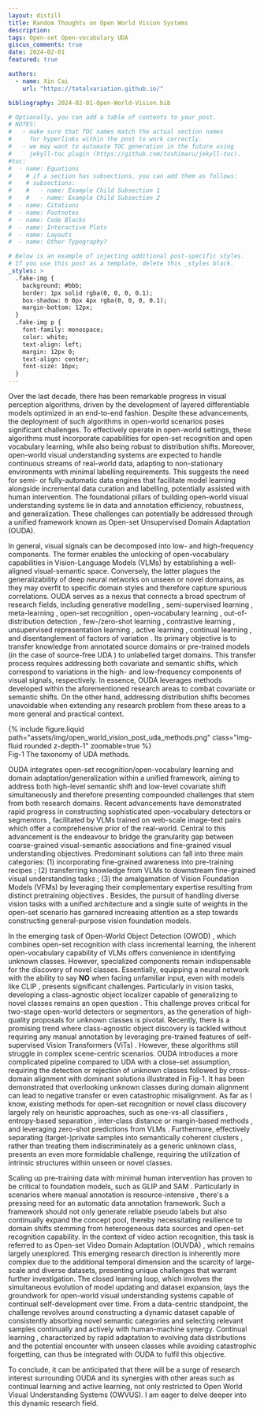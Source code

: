 ```yaml
---
layout: distill
title: Random Thoughts on Open World Vision Systems
description: 
tags: Open-set Open-vocabulary UDA
giscus_comments: true
date: 2024-02-01
featured: true

authors:
  - name: Xin Cai
    url: "https://totalvariation.github.io/"

bibliography: 2024-02-01-Open-World-Vision.bib

# Optionally, you can add a table of contents to your post.
# NOTES:
#   - make sure that TOC names match the actual section names
#     for hyperlinks within the post to work correctly.
#   - we may want to automate TOC generation in the future using
#     jekyll-toc plugin (https://github.com/toshimaru/jekyll-toc).
#toc:
#  - name: Equations
#    # if a section has subsections, you can add them as follows:
#    # subsections:
#    #   - name: Example Child Subsection 1
#    #   - name: Example Child Subsection 2
#  - name: Citations
#  - name: Footnotes
#  - name: Code Blocks
#  - name: Interactive Plots
#  - name: Layouts
#  - name: Other Typography?

# Below is an example of injecting additional post-specific styles.
# If you use this post as a template, delete this _styles block.
_styles: >
  .fake-img {
    background: #bbb;
    border: 1px solid rgba(0, 0, 0, 0.1);
    box-shadow: 0 0px 4px rgba(0, 0, 0, 0.1);
    margin-bottom: 12px;
  }
  .fake-img p {
    font-family: monospace;
    color: white;
    text-align: left;
    margin: 12px 0;
    text-align: center;
    font-size: 16px;
  }
---
```


Over the last decade, there has been remarkable progress in visual perception algorithms, driven by the development of layered differentiable models optimized in an end-to-end fashion. Despite these advancements, the deployment of such algorithms in open-world scenarios poses significant challenges. To effectively operate in open-world settings, these algorithms must incorporate capabilities for open-set recognition and open vocabulary learning, while also being robust to distribution shifts. Moreover, open-world visual understanding systems are expected to handle continuous streams of real-world data, adapting to non-stationary environments with minimal labelling requirements. This suggests the need for semi- or fully-automatic data engines that facilitate model learning alongside incremental data curation and labelling, potentially assisted with human intervention. The foundational pillars of building open-world visual understanding systems lie in data and annotation efficiency, robustness, and generalization. These challenges can potentially be addressed through a unified framework known as Open-set Unsupervised Domain Adaptation (OUDA).
	
In general, visual signals can be decomposed into low- and high-frequency components. The former enables the unlocking of open-vocabulary capabilities in Vision-Language Models (VLMs) <d-cite key="radford2021learning"></d-cite> <d-cite key="li2021align"></d-cite> by establishing a well-aligned visual-semantic space. Conversely, the latter plagues the generalizability of deep neural networks on unseen or novel domains, as they may overfit to specific domain styles and therefore capture spurious correlations. OUDA serves as a nexus that connects a broad spectrum of research fields, including generative modelling <d-cite key="hoffman2018cycada"><d-cite> <d-cite key="ilse2020diva"><d-cite> <d-cite key="mahajan2020latent"><d-cite>, semi-supervised learning <d-cite key="berthelot2021adamatch"><d-cite> <d-cite key="zhang2020label"><d-cite>, meta-learning <d-cite key="shu2021open"><d-cite> <d-cite key="kim2022pin"><d-cite> <d-cite key="zhao2021learning"><d-cite>, open-set recognition <d-cite key="saito2021ovanet"><d-cite> <d-cite key="saito2020universal"><d-cite>, open-vocabulary learning <d-cite key="yu2023open"><d-cite> <d-cite key="zara2023autolabel"><d-cite> <d-cite key="wu2023towards"><d-cite>, out-of-distribution detection <d-cite key="shu2023clipood"></d-cite> <d-cite key="wang2023clipn"></d-cite>, few-/zero-shot learning <d-cite key="wu2022style"></d-cite> <d-cite key="fahes2023poda"></d-cite>, contrastive learning <d-cite key="da2022dual"><d-cite> <d-cite key="sahoo2021contrast"><d-cite> <d-cite key="zara2023simplifying"><d-cite>, unsupervised representation learning <d-cite key="hoyer2023mic"><d-cite> <d-cite key="vray2024distill"><d-cite>, active learning <d-cite key="zhang2022bamboo"></d-cite> <d-cite key="wu2022entropy"></d-cite>, continual learning <d-cite key="atanyan2024continuous"></d-cite> <d-cite key="lin2022prototype"></d-cite> <d-cite key="wang2302comprehensive"></d-cite>, and disentanglement of factors of variation <d-cite key="wu2022single"></d-cite> <d-cite key="wei2022unsupervised"></d-cite>. Its primary objective is to transfer knowledge from annotated source domains or pre-trained models (in the case of source-free UDA <d-cite key="liang2020we"></d-cite>) to unlabelled target domains. This transfer process requires addressing both covariate and semantic shifts, which correspond to variations in the high- and low-frequency components of visual signals, respectively. In essence, OUDA leverages methods developed within the aforementioned research areas to combat covariate or semantic shifts. On the other hand, addressing distribution shifts becomes unavoidable when extending any research problem from these areas to a more general and practical context.

<div class="row mt-3">
    <div class="col-sm mt-3 mt-md-0">
        {% include figure.liquid path="assets/img/open_world_vision_post_uda_methods.png" class="img-fluid rounded z-depth-1" zoomable=true %}
    </div>
</div>
<div class="caption">
    Fig-1 The taxonomy of UDA methods.
</div>

OUDA integrates open-set recognition/open-vocabulary learning and domain adaptation/generalization within a unified framework, aiming to address both high-level semantic shift and low-level covariate shift simultaneously and therefore presenting compounded challenges that stem from both research domains. Recent advancements have demonstrated rapid progress in constructing sophisticated open-vocabulary detectors or segmentors <d-cite key="zhu2023survey"></d-cite>, facilitated by VLMs trained on web-scale image-text pairs which offer a comprehensive prior of the real-world. Central to this advancement is the endeavour to bridge the granularity gap between coarse-grained visual-semantic associations and fine-grained visual understanding objectives. Predominant solutions can fall into three main categories: (1) incorporating fine-grained awareness into pre-training recipes <d-cite key="li2022grounded"></d-cite> <d-cite key=""></d-cite> <d-cite key="zhong2022regionclip"></d-cite> <d-cite key="rao2022denseclip"></d-cite>; (2) transferring knowledge from VLMs to downstream fine-grained visual understanding tasks <d-cite key="gu2021open"></d-cite> <d-cite key="kuo2022f"></d-cite> <d-cite key="wu2023cora"></d-cite> <d-cite key="he2023clip"></d-cite>; (3) the amalgamation of Vision Foundation Models (VFMs) by leveraging their complementary expertise resulting from distinct pretraining objectives <d-cite key="han2023boosting"></d-cite> <d-cite key="wang2023sam"></d-cite>. Besides, the pursuit of handling diverse vision tasks with a unified architecture and a single suite of weights in the open-set scenario <d-cite key="zou2023generalized"></d-cite> <d-cite key="zhang2023simple"></d-cite> has garnered increasing attention as a step towards constructing general-purpose vision foundation models.
		
In the emerging task of Open-World Object Detection (OWOD) <d-cite key="joseph2021towards"></d-cite> <d-cite key="gupta2022ow"></d-cite> <d-cite key="wang2023detecting"></d-cite>, which combines open-set recognition with class incremental learning, the inherent open-vocabulary capability of VLMs offers convenience in identifying unknown classes. However, specialized components remain indispensable for the discovery of novel classes. Essentially, equipping a neural network with the ability to say **NO** when facing unfamiliar input, even with models like CLIP <d-cite key="wang2023clipn"></d-cite>, presents significant challenges. Particularly in vision tasks, developing a class-agnostic object localizer capable of generalizing to novel classes remains an open question <d-cite key="kim2022learning"></d-cite>. This challenge proves critical for two-stage open-world detectors or segmentors, as the generation of high-quality proposals for unknown classes is pivotal. Recently, there is a promising trend where class-agnostic object discovery is tackled without requiring any manual annotation by leveraging pre-trained features of self-supervised Vision Transformers (ViTs) <d-cite key="simeoni2023unsupervised"></d-cite>. However, these algorithms still struggle in complex scene-centric scenarios. OUDA introduces a more complicated pipeline compared to UDA with a close-set assumption, requiring the detection or rejection of unknown classes followed by cross-domain alignment with dominant solutions illustrated in Fig-1. It has been demonstrated that overlooking unknown classes during domain alignment can lead to negative transfer or even catastrophic misalignment. As far as I know, existing methods for open-set recognition or novel class discovery largely rely on heuristic approaches, such as one-vs-all classifiers <d-cite key="saito2021ovanet"></d-cite>, entropy-based separation <d-cite key="saito2020universal"></d-cite>, inter-class distance or margin-based methods <d-cite key="miller2021class"></d-cite>, and leveraging zero-shot predictions from VLMs <d-cite key="yu2023open"></d-cite> <d-cite key="zara2023autolabel"></d-cite>. Furthermore, effectively separating (target-)private samples into semantically coherent clusters <d-cite key="zara2023autolabel"></d-cite>, rather than treating them indiscriminately as a generic unknown class, presents an even more formidable challenge, requiring the utilization of intrinsic structures within unseen or novel classes.

Scaling up pre-training data with minimal human intervention has proven to be critical to foundation models, such as GLIP <d-cite key="li2022grounded"></d-cite> and SAM <d-cite key="kirillov2023segment"></d-cite>. Particularly in scenarios where manual annotation is resource-intensive <d-cite key="delatolas2024learning"></d-cite>, there's a pressing need for an automatic data annotation framework. Such a framework should not only generate reliable pseudo labels but also continually expand the concept pool, thereby necessitating resilience to domain shifts stemming from heterogeneous data sources and open-set recognition capability. In the context of video action recognition, this task is referred to as Open-set Video Domain Adaptation (OUVDA) <d-cite key="zara2023simplifying"></d-cite> <d-cite key="zara2023autolabel"></d-cite>, which remains largely unexplored. This emerging research direction is inherently more complex due to the additional temporal dimension and the scarcity of large-scale and diverse datasets, presenting unique challenges that warrant further investigation. The closed learning loop, which involves the simultaneous evolution of model updating and dataset expansion, lays the groundwork for open-world visual understanding systems capable of continual self-development over time. From a data-centric standpoint, the challenge revolves around constructing a dynamic dataset capable of consistently absorbing novel semantic categories and selecting relevant samples continually <d-cite key="de2021continual"></d-cite> and actively <d-cite key="zhang2022bamboo"><d-cite> with human-machine synergy. Continual learning <d-cite key="wang2302comprehensive"></d-cite>, characterized by rapid adaptation to evolving data distributions and the potential encounter with unseen classes while avoiding catastrophic forgetting, can thus be integrated with OUDA to fulfil this objective.

To conclude, it can be anticipated that there will be a surge of research interest surrounding OUDA and its synergies with other areas such as continual learning and active learning, not only restricted to Open World Visual Understanding Systems (OWVUS). I am eager to delve deeper into this dynamic research field.

